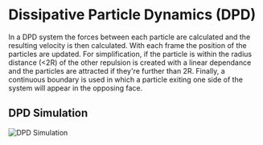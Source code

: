 # Dissipative Particle Dynamics (DPD)
In a DPD system the forces between each particle are calculated and the resulting velocity is then calculated. With each frame the position of the particles are updated. For simplification, if the particle is within the radius distance (<2R) of the other repulsion is created with a linear dependance and the particles are attracted if they're further than 2R. Finally, a continuous boundary is used in which a particle exiting one side of the system will appear in the opposing face.

## DPD Simulation
![DPD Simulation](https://github.com/CraigLangford/Simulation-Projects/blob/master/3-%20DPD%20Simulation/Simulation.gif)

